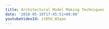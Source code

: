 ```yaml
---
title: Architectural Model Making Techniques
date: '2018-05-19T17:45:51+08:00'
youtubeVideoId: itD5U_WIqao
---
```


